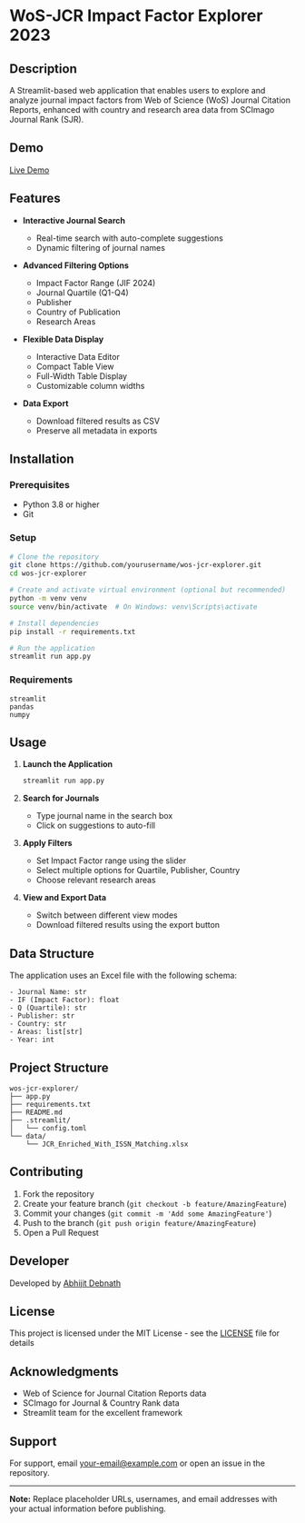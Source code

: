 # WoS-JCR Impact Factor Explorer 2023

## Description
A Streamlit-based web application that enables users to explore and analyze journal impact factors from Web of Science (WoS) Journal Citation Reports, enhanced with country and research area data from SCImago Journal Rank (SJR).

## Demo
[Live Demo](https://your-app-url.streamlit.app)

## Features
- **Interactive Journal Search**
  - Real-time search with auto-complete suggestions
  - Dynamic filtering of journal names

- **Advanced Filtering Options**
  - Impact Factor Range (JIF 2024)
  - Journal Quartile (Q1-Q4)
  - Publisher
  - Country of Publication
  - Research Areas

- **Flexible Data Display**
  - Interactive Data Editor
  - Compact Table View
  - Full-Width Table Display
  - Customizable column widths

- **Data Export**
  - Download filtered results as CSV
  - Preserve all metadata in exports

## Installation

### Prerequisites
- Python 3.8 or higher
- Git

### Setup
```bash
# Clone the repository
git clone https://github.com/yourusername/wos-jcr-explorer.git
cd wos-jcr-explorer

# Create and activate virtual environment (optional but recommended)
python -m venv venv
source venv/bin/activate  # On Windows: venv\Scripts\activate

# Install dependencies
pip install -r requirements.txt

# Run the application
streamlit run app.py
```

### Requirements
```
streamlit
pandas
numpy
```

## Usage

1. **Launch the Application**
   ```bash
   streamlit run app.py
   ```

2. **Search for Journals**
   - Type journal name in the search box
   - Click on suggestions to auto-fill

3. **Apply Filters**
   - Set Impact Factor range using the slider
   - Select multiple options for Quartile, Publisher, Country
   - Choose relevant research areas

4. **View and Export Data**
   - Switch between different view modes
   - Download filtered results using the export button

## Data Structure

The application uses an Excel file with the following schema:
```
- Journal Name: str
- IF (Impact Factor): float
- Q (Quartile): str
- Publisher: str
- Country: str
- Areas: list[str]
- Year: int
```

## Project Structure
```
wos-jcr-explorer/
├── app.py
├── requirements.txt
├── README.md
├── .streamlit/
│   └── config.toml
└── data/
    └── JCR_Enriched_With_ISSN_Matching.xlsx
```

## Contributing
1. Fork the repository
2. Create your feature branch (`git checkout -b feature/AmazingFeature`)
3. Commit your changes (`git commit -m 'Add some AmazingFeature'`)
4. Push to the branch (`git push origin feature/AmazingFeature`)
5. Open a Pull Request

## Developer
Developed by [Abhijit Debnath](https://github.com/theabhijitdn)

## License
This project is licensed under the MIT License - see the [LICENSE](LICENSE) file for details

## Acknowledgments
- Web of Science for Journal Citation Reports data
- SCImago for Journal & Country Rank data
- Streamlit team for the excellent framework

## Support
For support, email your-email@example.com or open an issue in the repository.

---

**Note:** Replace placeholder URLs, usernames, and email addresses with your actual information before publishing.
